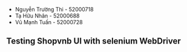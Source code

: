 - Nguyễn Trường Thi - 52000718
- Tạ Hữu Nhân - 52000688
- Vũ Mạnh Tuấn - 52000728

## Testing **Shopvnb** UI with selenium WebDriver


